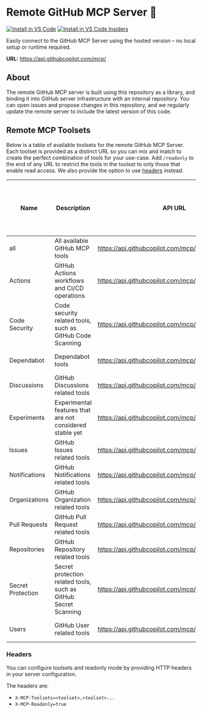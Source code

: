 # Remote GitHub MCP Server 🚀

[![Install in VS Code](https://img.shields.io/badge/VS_Code-Install_Server-0098FF?style=flat-square&logo=visualstudiocode&logoColor=white)](https://insiders.vscode.dev/redirect/mcp/install?name=github&config=%7B%22type%22%3A%20%22http%22%2C%22url%22%3A%20%22https%3A%2F%2Fapi.githubcopilot.com%2Fmcp%2F%22%7D) [![Install in VS Code Insiders](https://img.shields.io/badge/VS_Code_Insiders-Install_Server-24bfa5?style=flat-square&logo=visualstudiocode&logoColor=white)](https://insiders.vscode.dev/redirect/mcp/install?name=github&config=%7B%22type%22%3A%20%22http%22%2C%22url%22%3A%20%22https%3A%2F%2Fapi.githubcopilot.com%2Fmcp%2F%22%7D&quality=insiders)

Easily connect to the GitHub MCP Server using the hosted version – no local setup or runtime required.

**URL:** https://api.githubcopilot.com/mcp/

## About

The remote GitHub MCP server is built using this repository as a library, and binding it into GitHub server infrastructure with an internal repository. You can open issues and propose changes in this repository, and we regularly update the remote server to include the latest version of this code.

## Remote MCP Toolsets

Below is a table of available toolsets for the remote GitHub MCP Server. Each toolset is provided as a distinct URL so you can mix and match to create the perfect combination of tools for your use-case. Add `/readonly` to the end of any URL to restrict the tools in the toolset to only those that enable read access. We also provide the option to use [headers](#headers) instead.

<!-- START AUTOMATED TOOLSETS -->
| Name           | Description                                      | API URL                                               | 1-Click Install (VS Code)                                                                                                                                                                                                 | Read-only Link                                                                                                 | 1-Click Read-only Install (VS Code)                                                                                                                                                                                                 |
|----------------|--------------------------------------------------|-------------------------------------------------------|----------------------------------------------------------------------------------------------------------------------------------------------------------------------------------------------------------------------------|---------------------------------------------------------------------------------------------------------------|-----------------------------------------------------------------------------------------------------------------------------------------------------------------------------------------------------------------------------|
| all            | All available GitHub MCP tools                    | https://api.githubcopilot.com/mcp/                    | [Install](https://insiders.vscode.dev/redirect/mcp/install?name=github&config=%7B%22type%22%3A%20%22http%22%2C%22url%22%3A%20%22https%3A%2F%2Fapi.githubcopilot.com%2Fmcp%2F%22%7D)                                      | [read-only](https://api.githubcopilot.com/mcp/readonly)                                                      | [Install read-only](https://insiders.vscode.dev/redirect/mcp/install?name=github&config=%7B%22type%22%3A%20%22http%22%2C%22url%22%3A%20%22https%3A%2F%2Fapi.githubcopilot.com%2Fmcp%2Freadonly%22%7D) |
| Actions        | GitHub Actions workflows and CI/CD operations    | https://api.githubcopilot.com/mcp/x/actions           | [Install](https://insiders.vscode.dev/redirect/mcp/install?name=gh-actions&config=%7B%22type%22%3A%20%22http%22%2C%22url%22%3A%20%22https%3A%2F%2Fapi.githubcopilot.com%2Fmcp%2Fx%2Factions%22%7D)                         | [read-only](https://api.githubcopilot.com/mcp/x/actions/readonly)                                              | [Install read-only](https://insiders.vscode.dev/redirect/mcp/install?name=gh-actions&config=%7B%22type%22%3A%20%22http%22%2C%22url%22%3A%20%22https%3A%2F%2Fapi.githubcopilot.com%2Fmcp%2Fx%2Factions%2Freadonly%22%7D)                                                                          |
| Code Security  | Code security related tools, such as GitHub Code Scanning | https://api.githubcopilot.com/mcp/x/code_security     | [Install](https://insiders.vscode.dev/redirect/mcp/install?name=gh-code_security&config=%7B%22type%22%3A%20%22http%22%2C%22url%22%3A%20%22https%3A%2F%2Fapi.githubcopilot.com%2Fmcp%2Fx%2Fcode_security%22%7D)             | [read-only](https://api.githubcopilot.com/mcp/x/code_security/readonly)                                        | [Install read-only](https://insiders.vscode.dev/redirect/mcp/install?name=gh-code_security&config=%7B%22type%22%3A%20%22http%22%2C%22url%22%3A%20%22https%3A%2F%2Fapi.githubcopilot.com%2Fmcp%2Fx%2Fcode_security%2Freadonly%22%7D)                                                              |
| Dependabot     | Dependabot tools                                 | https://api.githubcopilot.com/mcp/x/dependabot        | [Install](https://insiders.vscode.dev/redirect/mcp/install?name=gh-dependabot&config=%7B%22type%22%3A%20%22http%22%2C%22url%22%3A%20%22https%3A%2F%2Fapi.githubcopilot.com%2Fmcp%2Fx%2Fdependabot%22%7D)                   | [read-only](https://api.githubcopilot.com/mcp/x/dependabot/readonly)                                           | [Install read-only](https://insiders.vscode.dev/redirect/mcp/install?name=gh-dependabot&config=%7B%22type%22%3A%20%22http%22%2C%22url%22%3A%20%22https%3A%2F%2Fapi.githubcopilot.com%2Fmcp%2Fx%2Fdependabot%2Freadonly%22%7D)                                                                    |
| Discussions    | GitHub Discussions related tools                 | https://api.githubcopilot.com/mcp/x/discussions       | [Install](https://insiders.vscode.dev/redirect/mcp/install?name=gh-discussions&config=%7B%22type%22%3A%20%22http%22%2C%22url%22%3A%20%22https%3A%2F%2Fapi.githubcopilot.com%2Fmcp%2Fx%2Fdiscussions%22%7D)                 | [read-only](https://api.githubcopilot.com/mcp/x/discussions/readonly)                                          | [Install read-only](https://insiders.vscode.dev/redirect/mcp/install?name=gh-discussions&config=%7B%22type%22%3A%20%22http%22%2C%22url%22%3A%20%22https%3A%2F%2Fapi.githubcopilot.com%2Fmcp%2Fx%2Fdiscussions%2Freadonly%22%7D)                                                                  |
| Experiments    | Experimental features that are not considered stable yet | https://api.githubcopilot.com/mcp/x/experiments       | [Install](https://insiders.vscode.dev/redirect/mcp/install?name=gh-experiments&config=%7B%22type%22%3A%20%22http%22%2C%22url%22%3A%20%22https%3A%2F%2Fapi.githubcopilot.com%2Fmcp%2Fx%2Fexperiments%22%7D)                 | [read-only](https://api.githubcopilot.com/mcp/x/experiments/readonly)                                          | [Install read-only](https://insiders.vscode.dev/redirect/mcp/install?name=gh-experiments&config=%7B%22type%22%3A%20%22http%22%2C%22url%22%3A%20%22https%3A%2F%2Fapi.githubcopilot.com%2Fmcp%2Fx%2Fexperiments%2Freadonly%22%7D)                                                                  |
| Issues         | GitHub Issues related tools                      | https://api.githubcopilot.com/mcp/x/issues            | [Install](https://insiders.vscode.dev/redirect/mcp/install?name=gh-issues&config=%7B%22type%22%3A%20%22http%22%2C%22url%22%3A%20%22https%3A%2F%2Fapi.githubcopilot.com%2Fmcp%2Fx%2Fissues%22%7D)                           | [read-only](https://api.githubcopilot.com/mcp/x/issues/readonly)                                               | [Install read-only](https://insiders.vscode.dev/redirect/mcp/install?name=gh-issues&config=%7B%22type%22%3A%20%22http%22%2C%22url%22%3A%20%22https%3A%2F%2Fapi.githubcopilot.com%2Fmcp%2Fx%2Fissues%2Freadonly%22%7D)                                                                            |
| Notifications  | GitHub Notifications related tools               | https://api.githubcopilot.com/mcp/x/notifications     | [Install](https://insiders.vscode.dev/redirect/mcp/install?name=gh-notifications&config=%7B%22type%22%3A%20%22http%22%2C%22url%22%3A%20%22https%3A%2F%2Fapi.githubcopilot.com%2Fmcp%2Fx%2Fnotifications%22%7D)             | [read-only](https://api.githubcopilot.com/mcp/x/notifications/readonly)                                        | [Install read-only](https://insiders.vscode.dev/redirect/mcp/install?name=gh-notifications&config=%7B%22type%22%3A%20%22http%22%2C%22url%22%3A%20%22https%3A%2F%2Fapi.githubcopilot.com%2Fmcp%2Fx%2Fnotifications%2Freadonly%22%7D)                                                              |
| Organizations  | GitHub Organization related tools                | https://api.githubcopilot.com/mcp/x/orgs              | [Install](https://insiders.vscode.dev/redirect/mcp/install?name=gh-orgs&config=%7B%22type%22%3A%20%22http%22%2C%22url%22%3A%20%22https%3A%2F%2Fapi.githubcopilot.com%2Fmcp%2Fx%2Forgs%22%7D)                               | [read-only](https://api.githubcopilot.com/mcp/x/orgs/readonly)                                                 | [Install read-only](https://insiders.vscode.dev/redirect/mcp/install?name=gh-orgs&config=%7B%22type%22%3A%20%22http%22%2C%22url%22%3A%20%22https%3A%2F%2Fapi.githubcopilot.com%2Fmcp%2Fx%2Forgs%2Freadonly%22%7D)                                                                                |
| Pull Requests  | GitHub Pull Request related tools                | https://api.githubcopilot.com/mcp/x/pull_requests     | [Install](https://insiders.vscode.dev/redirect/mcp/install?name=gh-pull_requests&config=%7B%22type%22%3A%20%22http%22%2C%22url%22%3A%20%22https%3A%2F%2Fapi.githubcopilot.com%2Fmcp%2Fx%2Fpull_requests%22%7D)             | [read-only](https://api.githubcopilot.com/mcp/x/pull_requests/readonly)                                        | [Install read-only](https://insiders.vscode.dev/redirect/mcp/install?name=gh-pull_requests&config=%7B%22type%22%3A%20%22http%22%2C%22url%22%3A%20%22https%3A%2F%2Fapi.githubcopilot.com%2Fmcp%2Fx%2Fpull_requests%2Freadonly%22%7D)                                                              |
| Repositories   | GitHub Repository related tools                  | https://api.githubcopilot.com/mcp/x/repos             | [Install](https://insiders.vscode.dev/redirect/mcp/install?name=gh-repos&config=%7B%22type%22%3A%20%22http%22%2C%22url%22%3A%20%22https%3A%2F%2Fapi.githubcopilot.com%2Fmcp%2Fx%2Frepos%22%7D)                             | [read-only](https://api.githubcopilot.com/mcp/x/repos/readonly)                                                | [Install read-only](https://insiders.vscode.dev/redirect/mcp/install?name=gh-repos&config=%7B%22type%22%3A%20%22http%22%2C%22url%22%3A%20%22https%3A%2F%2Fapi.githubcopilot.com%2Fmcp%2Fx%2Frepos%2Freadonly%22%7D)                                                                              |
| Secret Protection | Secret protection related tools, such as GitHub Secret Scanning | https://api.githubcopilot.com/mcp/x/secret_protection | [Install](https://insiders.vscode.dev/redirect/mcp/install?name=gh-secret_protection&config=%7B%22type%22%3A%20%22http%22%2C%22url%22%3A%20%22https%3A%2F%2Fapi.githubcopilot.com%2Fmcp%2Fx%2Fsecret_protection%22%7D)     | [read-only](https://api.githubcopilot.com/mcp/x/secret_protection/readonly)                                    | [Install read-only](https://insiders.vscode.dev/redirect/mcp/install?name=gh-secret_protection&config=%7B%22type%22%3A%20%22http%22%2C%22url%22%3A%20%22https%3A%2F%2Fapi.githubcopilot.com%2Fmcp%2Fx%2Fsecret_protection%2Freadonly%22%7D)                                                      |
| Users          | GitHub User related tools                        | https://api.githubcopilot.com/mcp/x/users             | [Install](https://insiders.vscode.dev/redirect/mcp/install?name=gh-users&config=%7B%22type%22%3A%20%22http%22%2C%22url%22%3A%20%22https%3A%2F%2Fapi.githubcopilot.com%2Fmcp%2Fx%2Fusers%22%7D)                             | [read-only](https://api.githubcopilot.com/mcp/x/users/readonly)                                                | [Install read-only](https://insiders.vscode.dev/redirect/mcp/install?name=gh-users&config=%7B%22type%22%3A%20%22http%22%2C%22url%22%3A%20%22https%3A%2F%2Fapi.githubcopilot.com%2Fmcp%2Fx%2Fusers%2Freadonly%22%7D)                                                                              |

<!-- END AUTOMATED TOOLSETS -->

### Headers

You can configure toolsets and readonly mode by providing HTTP headers in your server configuration.

The headers are:
- `X-MCP-Toolsets=<toolset>,<toolset>...`
- `X-MCP-Readonly=true`
